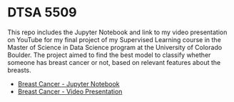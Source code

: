 # DTSA 5509
This repo includes the Jupyter Notebook and link to my video presentation on YouTube for my final project of my Supervised Learning course in the Master of Science in Data Science program at the University of Colorado Boulder. The project aimed to find the best model to classify whether someone has breast cancer or not, based on relevant features about the breasts.
* [Breast Cancer - Jupyter Notebook](https://github.com/richardkang96/DTSA5509/blob/main/breast_cancer.ipynb)
* [Breast Cancer - Video Presentation](https://www.youtube.com/watch?v=WGQbVnBY2vo)
